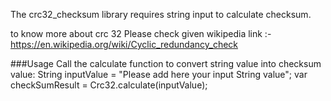 The crc32_checksum library requires string input to calculate checksum.

to know more about crc 32 Please check given wikipedia link :-
https://en.wikipedia.org/wiki/Cyclic_redundancy_check

###Usage Call the calculate function to convert string value into checksum value:
  String inputValue = "Please add here your input String value";
  var checkSumResult = Crc32.calculate(inputValue);
